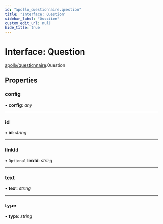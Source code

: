 ```yaml
---
id: "apollo_questionnaire.question"
title: "Interface: Question"
sidebar_label: "Question"
custom_edit_url: null
hide_title: true
---
```


# Interface: Question

[apollo/questionnaire](../modules/apollo_questionnaire.md).Question

## Properties

### config

• **config**: *any*

___

### id

• **id**: *string*

___

### linkId

• `Optional` **linkId**: *string*

___

### text

• **text**: *string*

___

### type

• **type**: *string*
